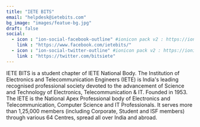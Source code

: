```yaml
---
title: "IETE BITS"
email: "helpdesk@ietebits.com"
bg_image: "images/featue-bg.jpg"
draft: false
social:
  - icon : "ion-social-facebook-outline" #ionicon pack v2 : https://ionicons.com/v2/
    link : "https://www.facebook.com/ietebits/"
  - icon : "ion-social-twitter-outline" #ionicon pack v2 : https://ionicons.com/v2/
    link : "https://twitter.com/bitsiete"
---
```


IETE BITS is a student chapter of IETE National Body. The Institution of Electronics and Telecommunication Engineers (IETE) is India's leading recognised professional society devoted to the advancement of Science and Technology of Electronics, Telecommunication & IT. Founded in 1953. The IETE is the National Apex Professional body of Electronics and Telecommunication, Computer Science and IT Professionals. It serves more than 1,25,000 members (including Corporate, Student and ISF members) through various 64 Centres, spread all over India and abroad.
